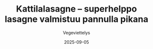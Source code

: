 ---
title: "Kattilalasagne – superhelppo lasagne valmistuu pannulla pikana"
image: "https://vegaanibotti.lauravuo.me/2025/09/2025-09-05_small.png"
date: 2025-09-05
receipt_url: "https://vegeviettelys.fi/kattilalasagne-superhelppo-lasagne/"
author: "Vegeviettelys"
---